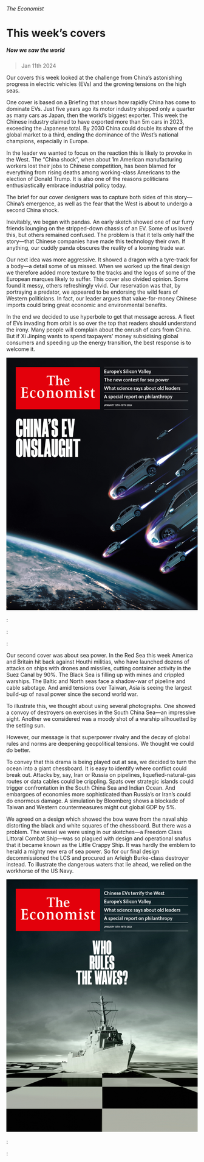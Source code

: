 ###### The Economist

# This week’s covers 

##### How we saw the world 

> Jan 11th 2024 

Our covers this week looked at the challenge from China’s astonishing progress in electric vehicles (EVs) and the growing tensions on the high seas.


One cover is based on a Briefing that shows how rapidly China has come to dominate EVs. Just five years ago its motor industry shipped only a quarter as many cars as Japan, then the world’s biggest exporter. This week the Chinese industry claimed to have exported more than 5m cars in 2023, exceeding the Japanese total. By 2030 China could double its share of the global market to a third, ending the dominance of the West’s national champions, especially in Europe.


In the leader we wanted to focus on the reaction this is likely to provoke in the West. The “China shock”, when about 1m American manufacturing workers lost their jobs to Chinese competition, has been blamed for everything from rising deaths among working-class Americans to the election of Donald Trump. It is also one of the reasons politicians enthusiastically embrace industrial policy today. 


The brief for our cover designers was to capture both sides of this story—China’s emergence, as well as the fear that the West is about to undergo a second China shock.

Inevitably, we began with pandas. An early sketch showed one of our furry friends lounging on the stripped-down chassis of an EV. Some of us loved this, but others remained confused. The problem is that it tells only half the story—that Chinese companies have made this technology their own. If anything, our cuddly panda obscures the reality of a looming trade war.

Our next idea was more aggressive. It showed a dragon with a tyre-track for a body—a detail some of us missed. When we worked up the final design we therefore added more texture to the tracks and the logos of some of the European marques likely to suffer. This cover also divided opinion. Some found it messy, others refreshingly vivid. Our reservation was that, by portraying a predator, we appeared to be endorsing the wild fears of Western politicians. In fact, our leader argues that value-for-money Chinese imports could bring great economic and environmental benefits. 

In the end we decided to use hyperbole to get that message across. A fleet of EVs invading from orbit is so over the top that readers should understand the irony. Many people will complain about the onrush of cars from China. But if Xi Jinping wants to spend taxpayers’ money subsidising global consumers and speeding up the energy transition, the best response is to welcome it.

![image](images/20240113_DE_US.jpg) 


: 

: 

: 


Our second cover was about sea power. In the Red Sea this week America and Britain hit back against Houthi militias, who have launched dozens of attacks on ships with drones and missiles, cutting container activity in the Suez Canal by 90%. The Black Sea is filling up with mines and crippled warships. The Baltic and North seas face a shadow-war of pipeline and cable sabotage. And amid tensions over Taiwan, Asia is seeing the largest build-up of naval power since the second world war.

To illustrate this, we thought about using several photographs. One showed a convoy of destroyers on exercises in the South China Sea—an impressive sight. Another we considered was a moody shot of a warship silhouetted by the setting sun.


However, our message is that superpower rivalry and the decay of global rules and norms are deepening geopolitical tensions. We thought we could do better. 

To convey that this drama is being played out at sea, we decided to turn the ocean into a giant chessboard. It is easy to identify where conflict could break out. Attacks by, say, Iran or Russia on pipelines, liquefied-natural-gas routes or data cables could be crippling. Spats over strategic islands could trigger confrontation in the South China Sea and Indian Ocean. And embargoes of economies more sophisticated than Russia’s or Iran’s could do enormous damage. A simulation by Bloomberg shows a blockade of Taiwan and Western countermeasures might cut global GDP by 5%.

We agreed on a design which showed the bow wave from the naval ship distorting the black and white squares of the chessboard. But there was a problem. The vessel we were using in our sketches—a Freedom Class Littoral Combat Ship—was so plagued with design and operational snafus that it became known as the Little Crappy Ship. It was hardly the emblem to herald a mighty new era of sea power. So for our final design decommissioned the LCS and procured an Arleigh Burke-class destroyer instead. To illustrate the dangerous waters that lie ahead, we relied on the workhorse of the US Navy.

![image](images/20240113_DE_AP.jpg) 


: 

: 

